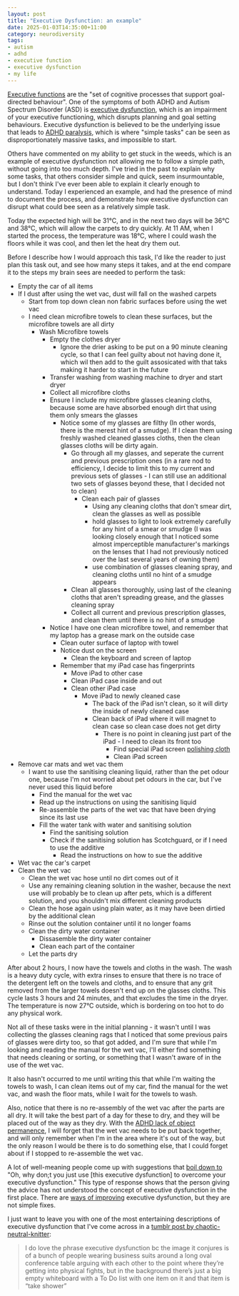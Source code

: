 ```yaml
---
layout: post
title: "Executive Dysfunction: an example"
date: 2025-01-03T14:35:00+11:00
category: neurodiversity
tags: 
- autism
- adhd
- executive function
- executive dysfunction
- my life
---
```


[Executive functions][1] are the "set of cognitive processes that support goal-directed behaviour". One of the symptoms of both ADHD and Autism Spectrum Disorder (ASD) is [executive dysfunction][2], which is an impairment of your executive functioning, which disrupts planning and goal setting behaviours. Executive dysfunction is believed to be the underlying issue that leads to [ADHD paralysis][3], which is where "simple tasks" can be seen as disproportionately massive tasks, and impossible to start.

Others have commented on my ability to get stuck in the weeds, which is an example of executive dysfunction not allowing me to follow a simple path, without going into too much depth. I've tried in the past to explain why some tasks, that others consider simple and quick, seem insurmountable, but I don't think I've ever been able to explain it clearly enough to understand. Today I experienced an example, and had the presence of mind to document the process, and demonstrate how executive dysfunction can disrupt what could bee seen as a relatively simple task.

Today the expected high will be 31°C, and in the next two days will be 36°C and 38°C, which will allow the carpets to dry quickly. At 11 AM, when I started the process, the temperature was 18°C, where I could wash the floors while it was cool, and then let the heat dry them out.

Before I describe how I would approach this task, I'd like the reader to just plan this task out, and see how many steps it takes, and at the end compare it to the steps my brain sees are needed to perform the task:

- Empty the car of all items
- If I dust after using the wet vac, dust will fall on the washed carpets
  - Start from top down clean non fabric surfaces before using the wet vac
  - I need clean microfibre towels to clean these surfaces, but the microfibre towels are all dirty
    - Wash Microfibre towels
      - Empty the clothes dryer
	    - Ignore the drier asking to be put on a 90 minute cleaning cycle, so that I can feel guilty about not having done it, which wil then add to the guilt assosicated with that taks making it harder to start in the future
      - Transfer washing from washing machine to dryer and start dryer
      - Collect all microfibre cloths
      - Ensure I include my microfibre glasses cleaning cloths, because some are have absorbed enough dirt that using them only smears the glasses
        - Notice some of my glasses are filthy (In other words, there is the merest hint of a smudge). If I clean them using freshly washed cleaned glasses cloths, then the clean glasses cloths will be dirty again.
          - Go through all my glasses, and seperate the current and previous prescription ones (in a rare nod to efficiency, I decide to limit this to my current and previous sets of glasses - I can still use an additional two sets of glasses beyond these, that I decided not to clean)
            - Clean each pair of glasses
              - Using any cleaning cloths that don't smear dirt, clean the glasses as well as possible
              - hold glasses to light to look extremely carefully for any hint of a smear or smudge (I was looking closely enough that I noticed some almost imperceptible manufacturer's markings on the lenses that I had not previously noticed over the last several years of owning them)
              - use combination of glasses cleaning spray, and cleaning cloths until no hint of a smudge appears
          - Clean all glasses thoroughly, using last of the cleaning cloths that aren't spreading grease, and the glasses cleaning spray
          - Collect all current and previous prescription glasses, and clean them until there is no hint of a smudge
      - Notice I have one clean microfibre towel, and remember that my laptop has a grease mark on the outside case
        - Clean outer surface of laptop with towel
        - Notice dust on the screen
          - Clean the keyboard and screen of laptop
        - Remember that my iPad case has fingerprints
          - Move iPad to other case
          - Clean iPad case inside and out
          - Clean other iPad case
            - Move iPad to newly cleaned case
              - The back of the iPad isn't clean, so it will dirty the inside of newly cleaned case
              - Clean back of iPad where it will magnet to clean case so clean case does not get dirty
                - There is no point in cleaning just part of the iPad - I need to clean its front too
                  - Find special iPad screen [polishing cloth][4]
                  - Clean iPad screen
- Remove car mats and wet vac them
  - I want to use the sanitising cleaning liquid, rather than the pet odour one, because I'm not worried about pet odours in the car, but I've never used this liquid before
    - Find the manual for the wet vac
    - Read up the instructions on using the sanitising liquid
    - Re-assemble the parts of the wet vac that have been drying since its last use
    - Fill the water tank with water and sanitising solution
      - Find the sanitising solution
      - Check if the sanitising solution has Scotchguard, or if I need to use the additive
        - Read the instructions on how to sue the additive
- Wet vac the car's carpet
- Clean the wet vac
  - Clean the wet vac hose until no dirt comes out of it
  - Use any remaining cleaning solution in the washer, because the next use will probably be to clean up after pets, which is a different solution, and you shouldn't mix different cleaning products
  - Clean the hose again using plain water, as it may have been dirtied by the additional clean
  - Rinse out the solution container until it no longer foams
  - Clean the dirty water container
    - Dissasemble the dirty water container
    - Clean each part of the container
  - Let the parts dry

After about 2 hours, I now have the towels and cloths in the wash. The wash is a heavy duty cycle, with extra rinses to ensure that there is no trace of the detergent left on the towels and cloths, and to ensure that any grit removed from the larger towels doesn't end up on the glasses cloths. This cycle lasts 3 hours and 24 minutes, and that excludes the time in the dryer. The temperature is now 27°C outside, which is bordering on too hot to do any physical work.

Not all of these tasks were in the initial planning - it wasn't until I was collecting the glasses cleaning rags that I noticed that some previous pairs of glasses were dirty too, so that got added, and I'm sure that while I'm looking and reading the manual for the wet vac, I'll either find something that needs cleaning or sorting, or something that I wasn't aware of in the use of the wet vac.

It also hasn't occurred to me until writing this that while I'm waiting the towels to wash, I can clean items out of my car, find the manual for the wet vac, and wash the floor mats, while I wait for the towels to wash.

Also, notice that there is no re-assembly of the wet vac after the parts are all dry. It will take the best part of a day for these to dry, and they will be placed out of the way as they dry. With the [ADHD lack of object permanence][5], I will forget that the wet vac needs to be put back together, and will only remember when I'm in the area where it's out of the way, but the only reason I would be there is to do something else, that I could forget about if I stopped to re-assemble the wet vac.

A lot of well-meaning people come up with suggestions that [boil down to][6] "Oh, why don;t you just use [this executive dysfunction] to overcome your executive dysfunction." This type of response shows that the person giving the advice has not understood the concept of executive dysfunction in the first place. There are [ways of improving][2] executive dysfunction, but they are not simple fixes.

I just want to leave you with one of the most entertaining descriptions of executive dysfunction that I've come across in a [tumblr post by chaotic-neutral-knitter][7]:

> I do love the phrase executive dysfunction bc the image it conjures is of a bunch of people wearing business suits around a long oval conference table arguing with each other to the point where they’re getting into physical fights, but in the background there’s just a big empty whiteboard with a To Do list with one item on it and that item is “take shower”

[1]: https://en.wikipedia.org/wiki/Executive_functions "Executive functions"
[2]: https://resiliencymentalhealth.com/2023/09/28/what-exactly-is-executive-dysfunction/ "Executive dysfunction"
[3]: https://add.org/adhd-paralysis/ "ADHD paralysis"
[4]: https://support.apple.com/en-au/guide/ipad/ipad61926f3e/ipados "Apple polishing cloth"
[5]: https://www.medicalnewstoday.com/articles/object-permanence-adhd "ADHD object permanence"
[6]: https://mastodon.social/@adhdjesse/112751723177223329 "ADHD Jessie post on using executive functions to fix executive dysfunction"
[7]: https://www.tumblr.com/chaotic-neutral-knitter/722032672691585024/i-do-love-the-phrase-executive-dysfunction-bc-the "Executive Dysfunction boardroom"
